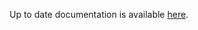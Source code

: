 <!-- DO NOT EDIT THIS FILE MANUALLY -->
<!-- Please read https://github.com/linuxserver/docker-baseimage-selkies/blob/fedora42/.github/CONTRIBUTING.md -->
Up to date documentation is available [here](https://github.com/linuxserver/docker-baseimage-selkies/blob/master/README.md).
